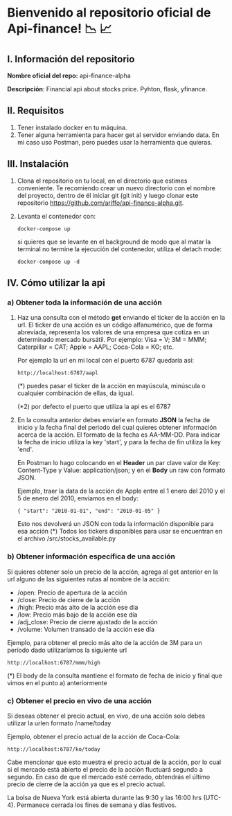 # Bienvenido al repositorio oficial de Api-finance! :chart_with_downwards_trend: :chart_with_upwards_trend:

## I. Información del repositorio

**Nombre oficial del repo:** api-finance-alpha

**Descripción**: Financial api about stocks price. Pyhton, flask, yfinance.

## II. Requisitos

1. Tener instalado docker en tu máquina.
2. Tener alguna herramienta para hacer get al servidor enviando data. En mi caso uso Postman, pero puedes usar la herramienta que quieras.

## III. Instalación
1. Clona el repositorio en tu local, en el directorio que estimes conveniente. Te recomiendo crear un nuevo directorio con el nombre del proyecto,
dentro de él iniciar git (git init) y luego clonar este repositorio https://github.com/ariffo/api-finance-alpha.git.

2. Levanta el contenedor con: 

      `docker-compose up`
      
      si quieres que se levante en el background de modo que al matar la terminal no termine la ejecución del contenedor, utiliza el detach mode:
      
      `docker-compose up -d`

## IV. Cómo utilizar la api

### a) Obtener toda la información de una acción

1. Haz una consulta con el método **get** enviando el ticker de la acción en la url. El ticker de una acción es un código alfanumérico, que de forma abreviada, representa los valores de una empresa que cotiza en un determinado mercado bursátil. Por ejemplo: Visa = V; 3M = MMM; Caterpillar = CAT; Apple = AAPL; Coca-Cola = KO; etc. 

      Por ejemplo la url en mi local con el puerto 6787 quedaría así:

      `http://localhost:6787/aapl`

      (*) puedes pasar el ticker de la acción en mayúscula, minúscula o cualquier combinación de ellas, da igual.
      
      (*2) por defecto el puerto que utiliza la api es el 6787
      
2. En la consulta anterior debes enviarle en formato **JSON** la fecha de inicio y la fecha final del periodo del cual quieres obtener información acerca de la acción. El formato de la fecha es AA-MM-DD. Para indicar la fecha de inicio utiliza la key 'start', y para la fecha de fin utiliza la key 'end'. 

      En Postman lo hago colocando en el **Header** un par clave valor de Key: Content-Type y Value: application/json; y en el **Body** un raw con formato JSON.

      Ejemplo, traer la data de la acción de Apple entre el 1 enero del 2010 y el 5 de enero del 2010, enviamos en el body:
      
      `{
            "start": "2010-01-01",
            "end": "2010-01-05"
       }`
       
      Esto nos devolverá un JSON con toda la información disponible para esa acción
      (*) Todos los tickers disponibles para usar se encuentran en el archivo /src/stocks_available.py
      

### b) Obtener información específica de una acción

Si quieres obtener solo un precio de la acción, agrega al get anterior en la url alguno de las siguientes rutas al nombre de la acción:

- /open: Precio de apertura de la acción
- /close: Precio de cierre de la acción
- /high: Precio más alto de la acción ese día
- /low: Precio más bajo de la acción ese día
- /adj_close: Precio de cierre ajustado de la acción
- /volume: Volumen transado de la acción ese día

Ejemplo, para obtener el precio más alto de la acción de 3M para un período dado utilizaríamos la siguiente url

`http://localhost:6787/mmm/high`

(*) El body de la consulta mantiene el formato de fecha de inicio y final que vimos en el punto a) anteriormente


### c) Obtener el precio en vivo de una acción

Si deseas obtener el precio actual, en vivo, de una acción solo debes utilizar la urlen formato /name/today

Ejemplo, obtener el precio actual de la acción de Coca-Cola:

`http://localhost:6787/ko/today`

Cabe mencionar que esto muestra el precio actual de la acción, por lo cual si el mercado está abierto el precio de la acción fluctuará segundo a segundo. En caso de que el mercado esté cerrado, obtendrás el último precio de cierre de la acción ya que es el precio actual.

La bolsa de Nueva York está abierta durante las 9:30 y las 16:00 hrs (UTC-4). Permanece cerrada los fines de semana y días festivos.
